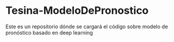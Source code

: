 # Tesina-ModeloDePronostico
Este es un repositorio dónde se cargará el código sobre modelo de pronóstico basado en deep learning
